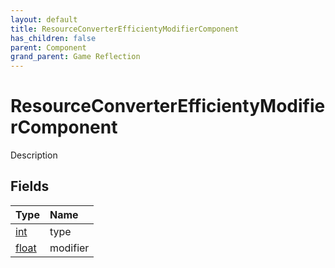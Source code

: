 ```yaml
---
layout: default
title: ResourceConverterEfficientyModifierComponent
has_children: false
parent: Component
grand_parent: Game Reflection
---
```

# ResourceConverterEfficientyModifierComponent
Description 

## Fields

| Type | Name |
|:----------|:--------------|
| [int](/riftbreaker-wiki/docs/game-reflection/enums/int/) | type |
| [float](/riftbreaker-wiki/docs/game-reflection/components/float/) | modifier |

